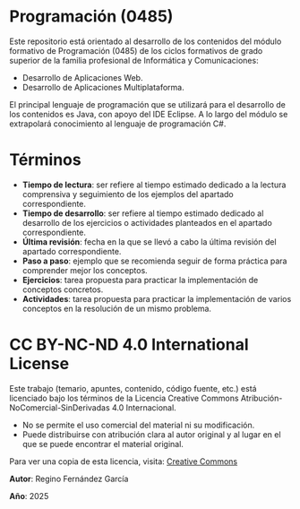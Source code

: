 # Programación (0485)
Este repositorio está orientado al desarrollo de los contenidos del módulo formativo de Programación (0485) de los ciclos formativos de grado superior de la familia profesional de Informática y Comunicaciones: 
* Desarrollo de Aplicaciones Web.
* Desarrollo de Aplicaciones Multiplataforma.

El principal lenguaje de programación que se utilizará para el desarrollo de los contenidos es Java, con apoyo del IDE Eclipse. A lo largo del módulo se extrapolará conocimiento al lenguaje de programación C#.

# Términos
* **Tiempo de lectura**: ser refiere al tiempo estimado dedicado a la lectura comprensiva y seguimiento de los ejemplos del apartado correspondiente.
* **Tiempo de desarrollo**: ser refiere al tiempo estimado dedicado al desarrollo de los ejercicios o actividades planteados en el apartado correspondiente.
* **Última revisión**: fecha en la que se llevó a cabo la última revisión del apartado correspondiente.
* **Paso a paso**: ejemplo que se recomienda seguir de forma práctica para comprender mejor los conceptos.
* **Ejercicios**: tarea propuesta para practicar la implementación de conceptos concretos.
* **Actividades**: tarea propuesta para practicar la implementación de varios conceptos en la resolución de un mismo problema.

# **CC BY-NC-ND 4.0 International License**
Este trabajo (temario, apuntes, contenido, código fuente, etc.) está licenciado bajo los términos de la Licencia Creative Commons Atribución-NoComercial-SinDerivadas 4.0 Internacional.
* No se permite el uso comercial del material ni su modificación. 
* Puede distribuirse con atribución clara al autor original y al lugar en el que se puede encontrar el material original.

Para ver una copia de esta licencia, visita: [Creative Commons](https://creativecommons.org/licenses/by-nc-nd/4.0/)

**Autor**: Regino Fernández García

**Año**: 2025
